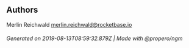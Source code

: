 ## Authors

Merlin Reichwald <merlin.reichwald@rocketbase.io>

###### Generated on 2019-08-13T08:59:32.879Z | Made with @propero/ngm